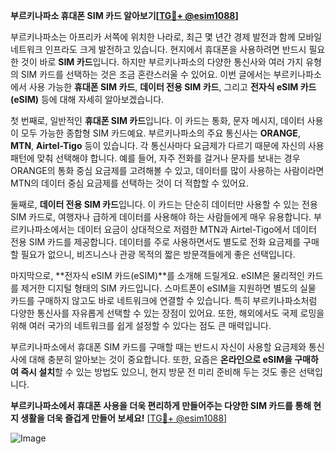 **부르키나파소 휴대폰 SIM 카드 알아보기[[TG💪+ @esim1088](https://t.me/s/esim1088)]**

부르키나파소는 아프리카 서쪽에 위치한 나라로, 최근 몇 년간 경제 발전과 함께 모바일 네트워크 인프라도 크게 발전하고 있습니다. 현지에서 휴대폰을 사용하려면 반드시 필요한 것이 바로 **SIM 카드**입니다. 하지만 부르키나파소의 다양한 통신사와 여러 가지 유형의 SIM 카드를 선택하는 것은 조금 혼란스러울 수 있어요. 이번 글에서는 부르키나파소에서 사용 가능한 **휴대폰 SIM 카드**, **데이터 전용 SIM 카드**, 그리고 **전자식 eSIM 카드(eSIM)** 등에 대해 자세히 알아보겠습니다.

첫 번째로, 일반적인 **휴대폰 SIM 카드**입니다. 이 카드는 통화, 문자 메시지, 데이터 사용이 모두 가능한 종합형 SIM 카드예요. 부르키나파소의 주요 통신사는 **ORANGE**, **MTN**, **Airtel-Tigo** 등이 있습니다. 각 통신사마다 요금제가 다르기 때문에 자신의 사용 패턴에 맞춰 선택해야 합니다. 예를 들어, 자주 전화를 걸거나 문자를 보내는 경우 ORANGE의 통화 중심 요금제를 고려해볼 수 있고, 데이터를 많이 사용하는 사람이라면 MTN의 데이터 중심 요금제를 선택하는 것이 더 적합할 수 있어요.

둘째로, **데이터 전용 SIM 카드**입니다. 이 카드는 단순히 데이터만 사용할 수 있는 전용 SIM 카드로, 여행자나 급하게 데이터를 사용해야 하는 사람들에게 매우 유용합니다. 부르키나파소에서는 데이터 요금이 상대적으로 저렴한 MTN과 Airtel-Tigo에서 데이터 전용 SIM 카드를 제공합니다. 데이터를 주로 사용하면서도 별도로 전화 요금제를 구매할 필요가 없으니, 비즈니스나 관광 목적의 짧은 방문객들에게 좋은 선택입니다.

마지막으로, **전자식 eSIM 카드(eSIM)**를 소개해 드릴게요. eSIM은 물리적인 카드를 제거한 디지털 형태의 SIM 카드입니다. 스마트폰이 eSIM을 지원하면 별도의 실물 카드를 구매하지 않고도 바로 네트워크에 연결할 수 있습니다. 특히 부르키나파소처럼 다양한 통신사를 자유롭게 선택할 수 있는 장점이 있어요. 또한, 해외에서도 국제 로밍을 위해 여러 국가의 네트워크를 쉽게 설정할 수 있다는 점도 큰 매력입니다.

부르키나파소에서 휴대폰 SIM 카드를 구매할 때는 반드시 자신이 사용할 요금제와 통신사에 대해 충분히 알아보는 것이 중요합니다. 또한, 요즘은 **온라인으로 eSIM을 구매하여 즉시 설치**할 수 있는 방법도 있으니, 현지 방문 전 미리 준비해 두는 것도 좋은 선택입니다.

**부르키나파소에서 휴대폰 사용을 더욱 편리하게 만들어주는 다양한 SIM 카드를 통해 현지 생활을 더욱 즐겁게 만들어 보세요!** [[TG💪+ @esim1088](https://t.me/s/esim1088)]

![Image](https://i.postimg.cc/Y0z9fWf4/image.png)